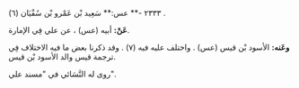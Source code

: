 ٢٣٣٣ -** عس:** سَعِيد بْن عَمْرو بْن سُفْيَان (٦) .

**عَنْ:** أبيه (عس) ، عن علي فِي الإمارة.

**وعَنه:** الأسود بْن قيس (عس) . واختلف عليه فيه (٧) . وقد ذكرنا بعض ما فيه الاختلاف فِي ترجمة قيس والد الأسود بْن قيس.

روى له النَّسَائي في "مسند علي".